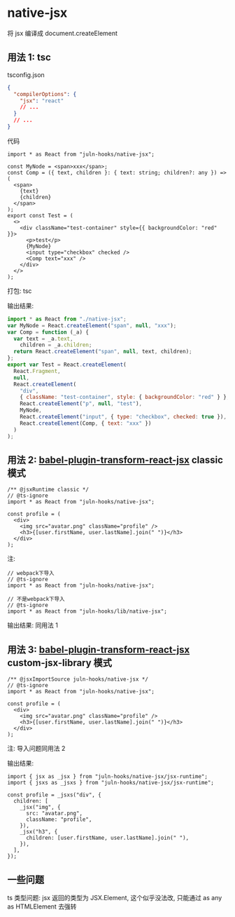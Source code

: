 # native-jsx

将 jsx 编译成 document.createElement

## 用法 1: tsc

tsconfig.json

```json
{
  "compilerOptions": {
    "jsx": "react"
    // ...
  }
  // ...
}
```

代码

```tsx
import * as React from "juln-hooks/native-jsx";

const MyNode = <span>xxx</span>;
const Comp = ({ text, children }: { text: string; children?: any }) => (
  <span>
    {text}
    {children}
  </span>
);
export const Test = (
  <>
    <div className="test-container" style={{ backgroundColor: "red" }}>
      <p>test</p>
      {MyNode}
      <input type="checkbox" checked />
      <Comp text="xxx" />
    </div>
  </>
);
```

打包: tsc

输出结果:

```js
import * as React from "./native-jsx";
var MyNode = React.createElement("span", null, "xxx");
var Comp = function (_a) {
  var text = _a.text,
    children = _a.children;
  return React.createElement("span", null, text, children);
};
export var Test = React.createElement(
  React.Fragment,
  null,
  React.createElement(
    "div",
    { className: "test-container", style: { backgroundColor: "red" } },
    React.createElement("p", null, "test"),
    MyNode,
    React.createElement("input", { type: "checkbox", checked: true }),
    React.createElement(Comp, { text: "xxx" })
  )
);
```

## 用法 2: [babel-plugin-transform-react-jsx](https://babeljs.io/docs/babel-plugin-transform-react-jsx) classic 模式

```tsx
/** @jsxRuntime classic */
// @ts-ignore
import * as React from "juln-hooks/native-jsx";

const profile = (
  <div>
    <img src="avatar.png" className="profile" />
    <h3>{[user.firstName, user.lastName].join(" ")}</h3>
  </div>
);
```

注:

```tsx
// webpack下导入
// @ts-ignore
import * as React from "juln-hooks/native-jsx";

// 不是webpack下导入
// @ts-ignore
import * as React from "juln-hooks/lib/native-jsx";
```

输出结果: 同用法 1

## 用法 3: [babel-plugin-transform-react-jsx](https://babeljs.io/docs/babel-plugin-transform-react-jsx) custom-jsx-library 模式

```tsx
/** @jsxImportSource juln-hooks/native-jsx */
// @ts-ignore
import * as React from "juln-hooks/native-jsx";

const profile = (
  <div>
    <img src="avatar.png" className="profile" />
    <h3>{[user.firstName, user.lastName].join(" ")}</h3>
  </div>
);
```

注: 导入问题同用法 2

输出结果:

```tsx
import { jsx as _jsx } from "juln-hooks/native-jsx/jsx-runtime";
import { jsxs as _jsxs } from "juln-hooks/native-jsx/jsx-runtime";

const profile = _jsxs("div", {
  children: [
    _jsx("img", {
      src: "avatar.png",
      className: "profile",
    }),
    _jsx("h3", {
      children: [user.firstName, user.lastName].join(" "),
    }),
  ],
});
```

## 一些问题

ts 类型问题: jsx 返回的类型为 JSX.Element, 这个似乎没法改, 只能通过 as any as HTMLElement 去强转
